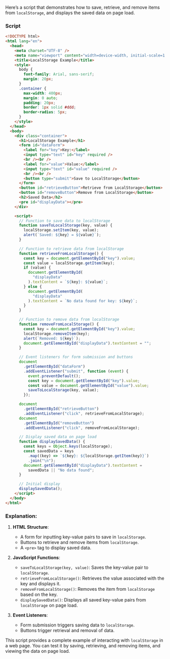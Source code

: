 Here’s a script that demonstrates how to save, retrieve, and remove items from `localStorage`, and displays the saved data on page load.

### Script

```html
<!DOCTYPE html>
<html lang="en">
  <head>
    <meta charset="UTF-8" />
    <meta name="viewport" content="width=device-width, initial-scale=1.0" />
    <title>LocalStorage Example</title>
    <style>
      body {
        font-family: Arial, sans-serif;
        margin: 20px;
      }
      .container {
        max-width: 400px;
        margin: 0 auto;
        padding: 20px;
        border: 1px solid #ddd;
        border-radius: 5px;
      }
    </style>
  </head>
  <body>
    <div class="container">
      <h1>LocalStorage Example</h1>
      <form id="dataForm">
        <label for="key">Key:</label>
        <input type="text" id="key" required />
        <br /><br />
        <label for="value">Value:</label>
        <input type="text" id="value" required />
        <br /><br />
        <button type="submit">Save to LocalStorage</button>
      </form>
      <button id="retrieveButton">Retrieve from LocalStorage</button>
      <button id="removeButton">Remove from LocalStorage</button>
      <h2>Saved Data</h2>
      <pre id="displayData"></pre>
    </div>

    <script>
      // Function to save data to localStorage
      function saveToLocalStorage(key, value) {
        localStorage.setItem(key, value);
        alert(`Saved: ${key} = ${value}`);
      }

      // Function to retrieve data from localStorage
      function retrieveFromLocalStorage() {
        const key = document.getElementById("key").value;
        const value = localStorage.getItem(key);
        if (value) {
          document.getElementById(
            "displayData"
          ).textContent = `${key}: ${value}`;
        } else {
          document.getElementById(
            "displayData"
          ).textContent = `No data found for key: ${key}`;
        }
      }

      // Function to remove data from localStorage
      function removeFromLocalStorage() {
        const key = document.getElementById("key").value;
        localStorage.removeItem(key);
        alert(`Removed: ${key}`);
        document.getElementById("displayData").textContent = "";
      }

      // Event listeners for form submission and buttons
      document
        .getElementById("dataForm")
        .addEventListener("submit", function (event) {
          event.preventDefault();
          const key = document.getElementById("key").value;
          const value = document.getElementById("value").value;
          saveToLocalStorage(key, value);
        });

      document
        .getElementById("retrieveButton")
        .addEventListener("click", retrieveFromLocalStorage);
      document
        .getElementById("removeButton")
        .addEventListener("click", removeFromLocalStorage);

      // Display saved data on page load
      function displaySavedData() {
        const keys = Object.keys(localStorage);
        const savedData = keys
          .map((key) => `${key}: ${localStorage.getItem(key)}`)
          .join("\n");
        document.getElementById("displayData").textContent =
          savedData || "No data found";
      }

      // Initial display
      displaySavedData();
    </script>
  </body>
</html>
```

### Explanation:

1. **HTML Structure**:

   - A form for inputting key-value pairs to save in `localStorage`.
   - Buttons to retrieve and remove items from `localStorage`.
   - A `<pre>` tag to display saved data.

2. **JavaScript Functions**:

   - `saveToLocalStorage(key, value)`: Saves the key-value pair to `localStorage`.
   - `retrieveFromLocalStorage()`: Retrieves the value associated with the key and displays it.
   - `removeFromLocalStorage()`: Removes the item from `localStorage` based on the key.
   - `displaySavedData()`: Displays all saved key-value pairs from `localStorage` on page load.

3. **Event Listeners**:
   - Form submission triggers saving data to `localStorage`.
   - Buttons trigger retrieval and removal of data.

This script provides a complete example of interacting with `localStorage` in a web page. You can test it by saving, retrieving, and removing items, and viewing the data on page load.
